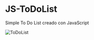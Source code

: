 # JS-ToDoList
Simple To Do List creado con JavaScript

![ToDoList](https://user-images.githubusercontent.com/99373106/170770277-a5c07523-fd5d-4144-8334-0b793ce21cfc.png)
